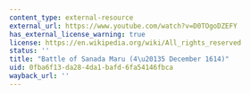 ```yaml
---
content_type: external-resource
external_url: https://www.youtube.com/watch?v=D0TOgoDZEFY
has_external_license_warning: true
license: https://en.wikipedia.org/wiki/All_rights_reserved
status: ''
title: "Battle of Sanada Maru (4\u20135 December 1614)"
uid: 0fba6f13-da28-4da1-bafd-6fa54146fbca
wayback_url: ''
---
```

